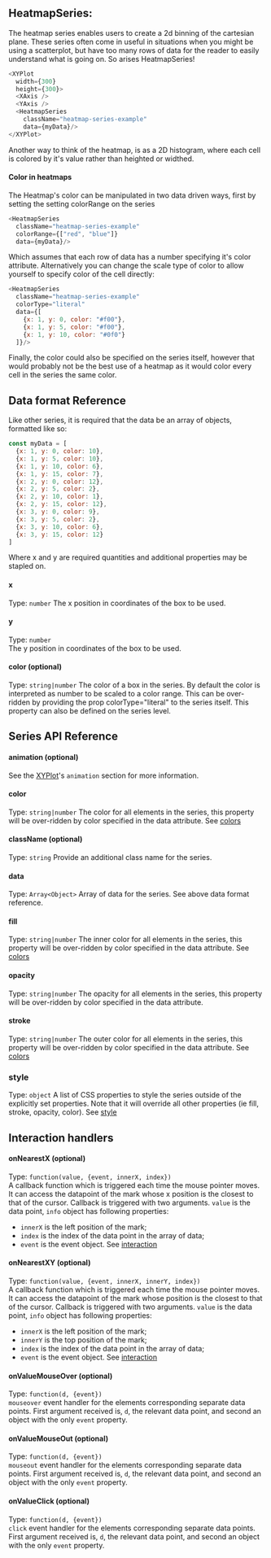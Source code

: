 ## HeatmapSeries:

<!-- INJECT:"HeatmapChart" -->

The heatmap series enables users to create a 2d binning of the cartesian plane. These series often come in useful in situations when you might be using a scatterplot, but have too many rows of data for the reader to easily understand what is going on. So arises HeatmapSeries!

```javascript
<XYPlot
  width={300}
  height={300}>
  <XAxis />
  <YAxis />
  <HeatmapSeries
    className="heatmap-series-example"
    data={myData}/>
</XYPlot>
```

Another way to think of the heatmap, is as a 2D histogram, where each cell is colored by it's value rather than heighted or widthed.

#### Color in heatmaps

The Heatmap's color can be manipulated in two data driven ways, first by setting the setting colorRange on the series

```javascript
<HeatmapSeries
  className="heatmap-series-example"
  colorRange={["red", "blue"]}
  data={myData}/>
```

Which assumes that each row of data has a number specifying it's color attribute. Alternatively you can change the scale type of color to allow yourself to specify color of the cell directly:

```javascript
<HeatmapSeries
  className="heatmap-series-example"
  colorType="literal"
  data={[
    {x: 1, y: 0, color: "#f00"},
    {x: 1, y: 5, color: "#f00"},
    {x: 1, y: 10, color: "#0f0"}
  ]}/>
```

Finally, the color could also be specified on the series itself, however that would probably not be the best use of a heatmap as it would color every cell in the series the same color.

## Data format Reference

Like other series, it is required that the data be an array of objects, formatted like so:


```javascript
const myData = [
  {x: 1, y: 0, color: 10},
  {x: 1, y: 5, color: 10},
  {x: 1, y: 10, color: 6},
  {x: 1, y: 15, color: 7},
  {x: 2, y: 0, color: 12},
  {x: 2, y: 5, color: 2},
  {x: 2, y: 10, color: 1},
  {x: 2, y: 15, color: 12},
  {x: 3, y: 0, color: 9},
  {x: 3, y: 5, color: 2},
  {x: 3, y: 10, color: 6},
  {x: 3, y: 15, color: 12}
]
```

Where x and y are required quantities and additional properties may be stapled on.

#### x
Type: `number`
The x position in coordinates of the box to be used.

#### y
Type: `number`  
The y position in coordinates of the box to be used.

#### color (optional)
Type: `string|number`
The color of a box in the series. By default the color is interpreted as number to be scaled to a color range. This can be over-ridden by providing the prop colorType="literal" to the series itself. This property can also be defined on the series level.


## Series API Reference

#### animation (optional)  
See the [XYPlot](xy-plot.md)'s `animation` section for more information.

#### color
Type: `string|number`
The color for all elements in the series, this property will be over-ridden by color specified in the data attribute. See [colors](colors.md)

#### className (optional)
Type: `string`
Provide an additional class name for the series.

#### data
Type: `Array<Object>`
Array of data for the series. See above data format reference.

#### fill
Type: `string|number`
The inner color for all elements in the series, this property will be over-ridden by color specified in the data attribute. See [colors](colors.md)

#### opacity
Type: `string|number`
The opacity for all elements in the series, this property will be over-ridden by color specified in the data attribute.

#### stroke
Type: `string|number`
The outer color for all elements in the series, this property will be over-ridden by color specified in the data attribute. See [colors](colors.md)

### style
Type: `object`
A list of CSS properties to style the series outside of the explicitly set properties. Note that it will override all other properties (ie fill, stroke, opacity, color). See [style](style.md)

## Interaction handlers
#### onNearestX (optional)
Type: `function(value, {event, innerX, index})`  
A callback function which is triggered each time the mouse pointer moves. It can access the datapoint of the mark whose x position is the closest to that of the cursor. 
Callback is triggered with two arguments. `value` is the data point, `info` object has following properties:
- `innerX` is the left position of the mark;
- `index` is the index of the data point in the array of data;
- `event` is the event object.
See [interaction](interaction.md)

#### onNearestXY (optional)
Type: `function(value, {event, innerX, innerY, index})`  
A callback function which is triggered each time the mouse pointer moves. It can access the datapoint of the mark whose position is the closest to that of the cursor. 
Callback is triggered with two arguments. `value` is the data point, `info` object has following properties:
- `innerX` is the left position of the mark;
- `innerY` is the top position of the mark;
- `index` is the index of the data point in the array of data;
- `event` is the event object.
See [interaction](interaction.md)

#### onValueMouseOver (optional)
Type: `function(d, {event})`  
`mouseover` event handler for the elements corresponding separate data points. First argument received is, `d`, the relevant data point, and second an object with the only `event` property.

#### onValueMouseOut (optional)
Type: `function(d, {event})`  
`mouseout` event handler for the elements corresponding separate data points. First argument received is, `d`, the relevant data point, and second an object with the only `event` property.  

#### onValueClick (optional)
Type: `function(d, {event})`  
`click` event handler for the elements corresponding separate data points. First argument received is, `d`, the relevant data point, and second an object with the only `event` property.  

